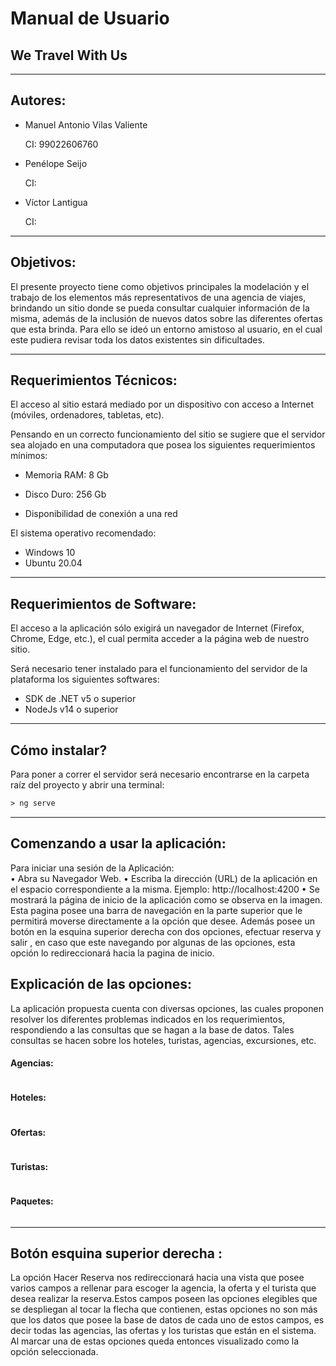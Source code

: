 # Manual de Usuario

## We Travel With Us

------

## Autores:

- Manuel Antonio Vilas Valiente 

  CI: 99022606760

- Penélope Seijo 

   CI:

- Víctor Lantigua 

   CI:

------

## Objetivos:

El presente proyecto tiene como objetivos principales la  modelación y el trabajo de los elementos más representativos de una agencia de viajes, brindando un sitio donde se pueda consultar cualquier información de la misma, además de la inclusión de nuevos datos sobre las diferentes ofertas que esta brinda. Para ello se ideó un entorno amistoso al usuario, en el cual este pudiera revisar toda los datos existentes sin dificultades.

------

## Requerimientos Técnicos:

El acceso al sitio estará mediado por un dispositivo con acceso a Internet (móviles, ordenadores, tabletas, etc).

Pensando en un correcto funcionamiento del sitio se sugiere que el servidor sea alojado en una computadora que posea los siguientes requerimientos mínimos:

- Memoria RAM: 8 Gb

- Disco Duro: 256 Gb

- Disponibilidad de conexión a una red

El sistema operativo recomendado:

- Windows 10
- Ubuntu 20.04

------

## Requerimientos de Software:

El acceso a la aplicación sólo exigirá un navegador de Internet (Firefox, Chrome, Edge, etc.), el cual permita acceder a la página web de nuestro sitio.

Será necesario tener instalado para el funcionamiento del servidor de la plataforma los siguientes softwares:

- SDK de .NET v5 o superior 
- NodeJs v14 o superior

------

## Cómo instalar?

Para poner a correr el servidor será necesario encontrarse en la carpeta raíz del proyecto y abrir una terminal:

```asp
> ng serve 
```

------
## Comenzando a usar la aplicación:
Para iniciar una sesión de la Aplicación:  
• Abra su Navegador Web.
• Escriba la dirección (URL) de la aplicación en el espacio correspondiente a la misma. Ejemplo: http://localhost:4200 
• Se mostrará la página de inicio de la aplicación como se observa en la imagen. Esta pagina posee una barra de navegación en la parte superior que le permitirá moverse directamente a la opción que desee.
Además posee un botón en la esquina superior derecha con dos opciones, efectuar reserva y salir , en caso que este navegando por algunas de las opciones, esta opción lo redireccionará hacia la pagina de inicio.


## Explicación de las opciones:

La aplicación propuesta cuenta con diversas opciones, las cuales proponen resolver los diferentes problemas indicados en los requerimientos, respondiendo a las consultas que se hagan a la base de datos. Tales consultas se hacen sobre los hoteles, turistas, agencias, excursiones, etc. 

#### Agencias:

![]()


#### Hoteles:

![]()

#### Ofertas:

![]()

#### Turistas:

![]()

#### Paquetes:

![]()

------

## Botón esquina superior derecha :
La opción Hacer Reserva nos redireccionará hacia una vista que posee varios campos a rellenar para escoger la agencia, la oferta y el turista que desea realizar la reserva.Estos campos poseen las opciones elegibles que se despliegan al tocar la flecha que contienen, estas opciones no son más que los datos que posee la base de datos de cada uno de estos campos, es decir todas las agencias, las ofertas y los turistas que están en el sistema. Al marcar una de estas opciones queda entonces visualizado como la opción seleccionada. 




